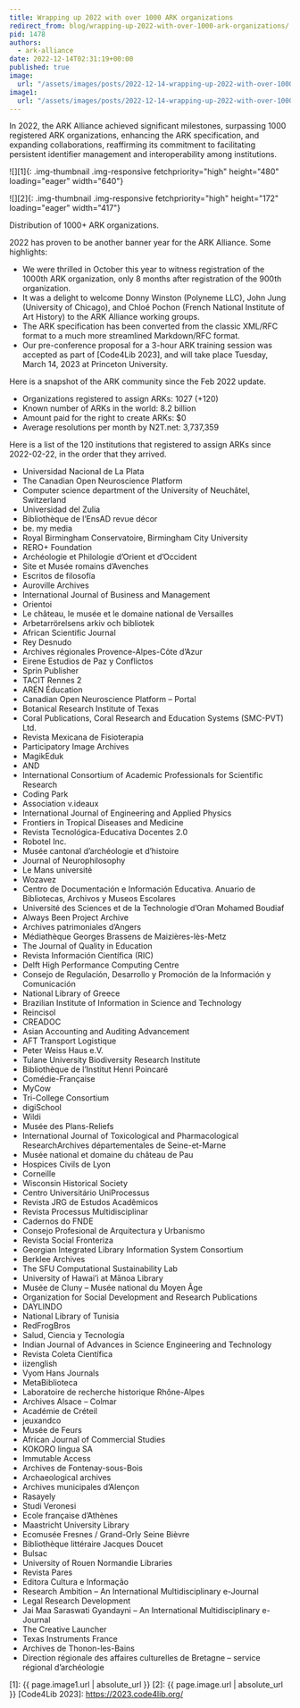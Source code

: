 ```yaml
---
title: Wrapping up 2022 with over 1000 ARK organizations
redirect_from: blog/wrapping-up-2022-with-over-1000-ark-organizations/
pid: 1478
authors:
  - ark-alliance
date: 2022-12-14T02:31:19+00:00
published: true
image:
  url: "/assets/images/posts/2022-12-14-wrapping-up-2022-with-over-1000-ark-organizations/image-2048x845.png"
image1:
  url: "/assets/images/posts/2022-12-14-wrapping-up-2022-with-over-1000-ark-organizations/naan_growth_2022.png"
---
```


In 2022, the ARK Alliance achieved significant milestones, surpassing 1000
registered ARK organizations, enhancing the ARK specification, and expanding
collaborations, reaffirming its commitment to facilitating persistent
identifier management and interoperability among institutions.

<!--more-->

![][1]{: .img-thumbnail .img-responsive fetchpriority="high" height="480" loading="eager" width="640"}

![][2]{: .img-thumbnail .img-responsive fetchpriority="high" height="172" loading="eager" width="417"}

Distribution of 1000+ ARK organizations.

2022 has proven to be another banner year for the ARK Alliance. Some
highlights:

-   We were thrilled in October this year to witness registration of the
    1000th ARK organization, only 8 months after registration of the 900th
    organization.
-   It was a delight to welcome Donny Winston (Polyneme LLC), John Jung
    (University of Chicago), and Chloé Pochon (French National Institute of
    Art History) to the ARK Alliance working groups.
-   The ARK specification has been converted from the classic XML/RFC format
    to a much more streamlined Markdown/RFC format.
-   Our pre-conference proposal for a 3-hour ARK training session was accepted
    as part of [Code4Lib 2023], and will take place Tuesday, March 14, 2023 at
    Princeton University.

Here is a snapshot of the ARK community since the Feb 2022 update.

-   Organizations registered to assign ARKs: 1027 (+120)
-   Known number of ARKs in the world: 8.2 billion
-   Amount paid for the right to create ARKs: $0
-   Average resolutions per month by N2T.net: 3,737,359

Here is a list of the 120 institutions that registered to assign ARKs since
2022-02-22, in the order that they arrived.

-   Universidad Nacional de La Plata
-   The Canadian Open Neuroscience Platform
-   Computer science department of the University of Neuchâtel, Switzerland
-   Universidad del Zulia
-   Bibliothèque de l’EnsAD revue décor
-   be. my media
-   Royal Birmingham Conservatoire, Birmingham City University
-   RERO+ Foundation
-   Archéologie et Philologie d’Orient et d’Occident
-   Site et Musée romains d’Avenches
-   Escritos de filosofía
-   Auroville Archives
-   International Journal of Business and Management
-   Orientoi
-   Le château, le musée et le domaine national de Versailles
-   Arbetarrörelsens arkiv och bibliotek
-   African Scientific Journal
-   Rey Desnudo
-   Archives régionales Provence-Alpes-Côte d’Azur
-   Eirene Estudios de Paz y Conflictos
-   Sprin Publisher
-   TACIT Rennes 2
-   ARÉN Éducation
-   Canadian Open Neuroscience Platform – Portal
-   Botanical Research Institute of Texas
-   Coral Publications, Coral Research and Education Systems (SMC-PVT) Ltd.
-   Revista Mexicana de Fisioterapia
-   Participatory Image Archives
-   MagikEduk
-   AND
-   International Consortium of Academic Professionals for Scientific Research
-   Coding Park
-   Association v.ideaux
-   International Journal of Engineering and Applied Physics
-   Frontiers in Tropical Diseases and Medicine
-   Revista Tecnológica-Educativa Docentes 2.0
-   Robotel Inc.
-   Musée cantonal d’archéologie et d’histoire
-   Journal of Neurophilosophy
-   Le Mans université
-   Wozavez
-   Centro de Documentación e Información Educativa. Anuario de Bibliotecas,
    Archivos y Museos Escolares
-   Université des Sciences et de la Technologie d’Oran Mohamed Boudiaf
-   Always Been Project Archive
-   Archives patrimoniales d’Angers
-   Médiathèque Georges Brassens de Maizières-lès-Metz
-   The Journal of Quality in Education
-   Revista Información Científica (RIC)
-   Delft High Performance Computing Centre
-   Consejo de Regulación, Desarrollo y Promoción de la Información y
    Comunicación
-   National Library of Greece
-   Brazilian Institute of Information in Science and Technology
-   Reincisol
-   CREADOC
-   Asian Accounting and Auditing Advancement
-   AFT Transport Logistique
-   Peter Weiss Haus e.V.
-   Tulane University Biodiversity Research Institute
-   Bibliothèque de l’Institut Henri Poincaré
-   Comédie-Française
-   MyCow
-   Tri-College Consortium
-   digiSchool
-   Wildi
-   Musée des Plans-Reliefs
-   International Journal of Toxicological and Pharmacological
    ResearchArchives départementales de Seine-et-Marne
-   Musée national et domaine du château de Pau
-   Hospices Civils de Lyon
-   Corneille
-   Wisconsin Historical Society
-   Centro Universitário UniProcessus
-   Revista JRG de Estudos Acadêmicos
-   Revista Processus Multidisciplinar
-   Cadernos do FNDE
-   Consejo Profesional de Arquitectura y Urbanismo
-   Revista Social Fronteriza
-   Georgian Integrated Library Information System Consortium
-   Berklee Archives
-   The SFU Computational Sustainability Lab
-   University of Hawai’i at Mānoa Library
-   Musée de Cluny – Musée national du Moyen Âge
-   Organization for Social Development and Research Publications
-   DAYLINDO
-   National Library of Tunisia
-   RedFrogBros
-   Salud, Ciencia y Tecnología
-   Indian Journal of Advances in Science Engineering and Technology
-   Revista Coleta Científica
-   iizenglish
-   Vyom Hans Journals
-   MetaBiblioteca
-   Laboratoire de recherche historique Rhône-Alpes
-   Archives Alsace – Colmar
-   Académie de Créteil
-   jeuxandco
-   Musée de Feurs
-   African Journal of Commercial Studies
-   KOKORO lingua SA
-   Immutable Access
-   Archives de Fontenay-sous-Bois
-   Archaeological archives
-   Archives municipales d’Alençon
-   Rasayely
-   Studi Veronesi
-   Ecole française d’Athènes
-   Maastricht University Library
-   Ecomusée Fresnes / Grand-Orly Seine Bièvre
-   Bibliothèque littéraire Jacques Doucet
-   Bulsac
-   University of Rouen Normandie Libraries
-   Revista Pares
-   Editora Cultura e Informação
-   Research Ambition – An International Multidisciplinary e-Journal
-   Legal Research Development
-   Jai Maa Saraswati Gyandayni – An International Multidisciplinary e-Journal
-   The Creative Launcher
-   Texas Instruments France
-   Archives de Thonon-les-Bains
-   Direction régionale des affaires culturelles de Bretagne – service
    régional d’archéologie

[1]: {{ page.image1.url | absolute_url }}
[2]: {{ page.image.url | absolute_url }}
[Code4Lib 2023]: https://2023.code4lib.org/
